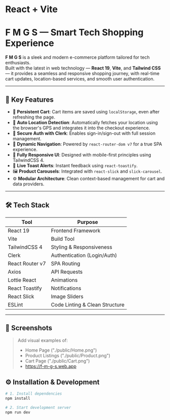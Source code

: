 # React + Vite

#  F M G S — Smart Tech Shopping Experience

**F M G S** is a sleek and modern e-commerce platform tailored for tech enthusiasts.  
Built with the latest in web technology — **React 19**, **Vite**, and **Tailwind CSS** — it provides a seamless and responsive shopping journey, with real-time cart updates, location-based services, and smooth user authentication.

---

## 🚀 Key Features

- 🛒 **Persistent Cart**: Cart items are saved using `localStorage`, even after refreshing the page.
- 📍 **Auto Location Detection**: Automatically fetches your location using the browser's GPS and integrates it into the checkout experience.
- 🔐 **Secure Auth with Clerk**: Enables sign-in/sign-out with full session management.
- 🧭 **Dynamic Navigation**: Powered by `react-router-dom v7` for a true SPA experience.
- 📱 **Fully Responsive UI**: Designed with mobile-first principles using TailwindCSS 4.
- 🔔 **Live Toast Alerts**: Instant feedback using `react-toastify`.
- 🖼️ **Product Carousels**: Integrated with `react-slick` and `slick-carousel`.
- ⚙️ **Modular Architecture**: Clean context-based management for cart and data providers.

---

## 🛠️ Tech Stack

| Tool           | Purpose                        |
|----------------|--------------------------------|
| React 19       | Frontend Framework             |
| Vite           | Build Tool                     |
| TailwindCSS 4  | Styling & Responsiveness       |
| Clerk          | Authentication (Login/Auth)    |
| React Router v7| SPA Routing                    |
| Axios          | API Requests                   |
| Lottie React   | Animations                     |
| React Toastify | Notifications                  |
| React Slick    | Image Sliders                  |
| ESLint         | Code Linting & Clean Structure |

---

## 📸 Screenshots

> Add visual examples of:
> - Home Page ("./public/Home.png") 
> - Product Listings  ("./public/Product.png")
> - Cart Page  ("./public/Cart.png")
> - https://f-m-g-s.web.app


## ⚙️ Installation & Development

```bash
# 1. Install dependencies
npm install

# 2. Start development server
npm run dev
